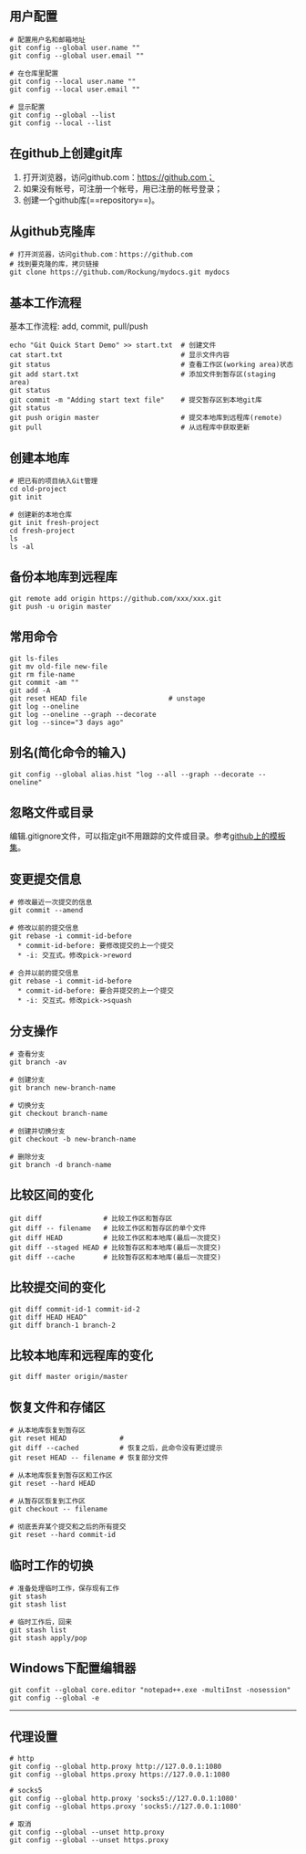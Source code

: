 ## 用户配置

```
# 配置用户名和邮箱地址
git config --global user.name ""
git config --global user.email ""

# 在仓库里配置
git config --local user.name ""
git config --local user.email ""

# 显示配置
git config --global --list
git config --local --list
```



## 在github上创建git库

1. 打开浏览器，访问github.com：https://github.com；
2. 如果没有帐号，可注册一个帐号，用已注册的帐号登录；
3. 创建一个github库(==repository==)。



## 从github克隆库

```
# 打开浏览器，访问github.com：https://github.com
# 找到要克隆的库，拷贝链接
git clone https://github.com/Rockung/mydocs.git mydocs
```



## 基本工作流程

基本工作流程:  add, commit, pull/push

```
echo "Git Quick Start Demo" >> start.txt  # 创建文件
cat start.txt                             # 显示文件内容
git status                                # 查看工作区(working area)状态
git add start.txt                         # 添加文件到暂存区(staging area)
git status
git commit -m "Adding start text file"    # 提交暂存区到本地git库
git status
git push origin master                    # 提交本地库到远程库(remote)
git pull                                  # 从远程库中获取更新
```



## 创建本地库

```
# 把已有的项目纳入Git管理
cd old-project
git init

# 创建新的本地仓库
git init fresh-project 
cd fresh-project
ls
ls -al
```

## 备份本地库到远程库

```
git remote add origin https://github.com/xxx/xxx.git
git push -u origin master
```



## 常用命令

```
git ls-files
git mv old-file new-file
git rm file-name
git commit -am ""
git add -A
git reset HEAD file                    # unstage
git log --oneline
git log --oneline --graph --decorate
git log --since="3 days ago"
```



## 别名(简化命令的输入)

```
git config --global alias.hist "log --all --graph --decorate --oneline"
```



## 忽略文件或目录

编辑.gitignore文件，可以指定git不用跟踪的文件或目录。参考[github上的模板集](https://github.com/github/gitignore)。



## 变更提交信息

```
# 修改最近一次提交的信息
git commit --amend

# 修改以前的提交信息
git rebase -i commit-id-before
  * commit-id-before: 要修改提交的上一个提交
  * -i: 交互式。修改pick->reword
  
# 合并以前的提交信息
git rebase -i commit-id-before
  * commit-id-before: 要合并提交的上一个提交
  * -i: 交互式。修改pick->squash
```



## 分支操作

```
# 查看分支
git branch -av

# 创建分支
git branch new-branch-name

# 切换分支
git checkout branch-name

# 创建并切换分支
git checkout -b new-branch-name

# 删除分支
git branch -d branch-name
```



## 比较区间的变化

```
git diff               # 比较工作区和暂存区
git diff -- filename   # 比较工作区和暂存区的单个文件
git diff HEAD          # 比较工作区和本地库(最后一次提交)
git diff --staged HEAD # 比较暂存区和本地库(最后一次提交)
git diff --cache       # 比较暂存区和本地库(最后一次提交)
```



## 比较提交间的变化

```
git diff commit-id-1 commit-id-2
git diff HEAD HEAD^
git diff branch-1 branch-2
```



## 比较本地库和远程库的变化

```
git diff master origin/master
```

## 恢复文件和存储区

```
# 从本地库恢复到暂存区
git reset HEAD             # 
git diff --cached          # 恢复之后，此命令没有更过提示
git reset HEAD -- filename # 恢复部分文件

# 从本地库恢复到暂存区和工作区
git reset --hard HEAD

# 从暂存区恢复到工作区
git checkout -- filename

# 彻底丢弃某个提交和之后的所有提交
git reset --hard commit-id
```

## 临时工作的切换

```
# 准备处理临时工作，保存现有工作
git stash
git stash list

# 临时工作后，回来
git stash list
git stash apply/pop
```



## Windows下配置编辑器

```
git confit --global core.editor "notepad++.exe -multiInst -nosession"
git config --global -e
```



---

## 代理设置

```
# http
git config --global http.proxy http://127.0.0.1:1080
git config --global https.proxy https://127.0.0.1:1080

# socks5
git config --global http.proxy 'socks5://127.0.0.1:1080' 
git config --global https.proxy 'socks5://127.0.0.1:1080'

# 取消
git config --global --unset http.proxy
git config --global --unset https.proxy
```

